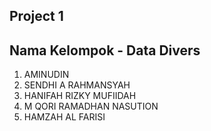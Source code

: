 ## Project 1

## Nama Kelompok - Data Divers

1. AMINUDIN
2. SENDHI A RAHMANSYAH
3. HANIFAH RIZKY MUFIIDAH
4. M QORI RAMADHAN NASUTION
5. HAMZAH AL FARISI


